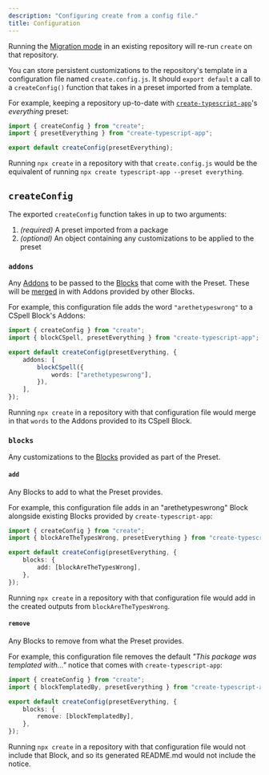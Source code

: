 ```yaml
---
description: "Configuring create from a config file."
title: Configuration
---
```


Running the [Migration mode](./cli#migration-mode) in an existing repository will re-run `create` on that repository.

You can store persistent customizations to the repository's template in a configuration file named `create.config.js`.
It should `export default` a call to a `createConfig()` function that takes in a preset imported from a template.

For example, keeping a repository up-to-date with [`create-typescript-app`](https://github.com/JoshuaKGoldberg/create-typescript-app)'s _everything_ preset:

```ts title="create.config.js"
import { createConfig } from "create";
import { presetEverything } from "create-typescript-app";

export default createConfig(presetEverything);
```

Running `npx create` in a repository with that `create.config.js` would be the equivalent of running `npx create typescript-app --preset everything`.

## `createConfig`

The exported `createConfig` function takes in up to two arguments:

1. _(required)_ A preset imported from a package
2. _(optional)_ An object containing any customizations to be applied to the preset

### `addons`

Any [Addons](./engine/concepts/blocks#addons) to be passed to the [Blocks](./engines/concepts/blocks) that come with the Preset.
These will be [merged](./engine/runtime/merging) in with Addons provided by other Blocks.

For example, this configuration file adds the word `"arethetypeswrong"` to a CSpell Block's Addons:

```ts title="create.config.js"
import { createConfig } from "create";
import { blockCSpell, presetEverything } from "create-typescript-app";

export default createConfig(presetEverything, {
	addons: [
		blockCSpell({
			words: ["arethetypeswrong"],
		}),
	],
});
```

Running `npx create` in a repository with that configuration file would merge in that `words` to the Addons provided to its CSpell Block.

### `blocks`

Any customizations to the [Blocks](./engines/concepts/blocks) provided as part of the Preset.

#### `add`

Any Blocks to add to what the Preset provides.

For example, this configuration file adds in an "arethetypeswrong" Block alongside existing Blocks provided by `create-typescript-app`:

```ts title="create.config.js"
import { createConfig } from "create";
import { blockAreTheTypesWrong, presetEverything } from "create-typescript-app";

export default createConfig(presetEverything, {
	blocks: {
		add: [blockAreTheTypesWrong],
	},
});
```

Running `npx create` in a repository with that configuration file would add in the created outputs from `blockAreTheTypesWrong`.

#### `remove`

Any Blocks to remove from what the Preset provides.

For example, this configuration file removes the default _"This package was templated with..."_ notice that comes with `create-typescript-app`:

```ts title="create.config.js"
import { createConfig } from "create";
import { blockTemplatedBy, presetEverything } from "create-typescript-app";

export default createConfig(presetEverything, {
	blocks: {
		remove: [blockTemplatedBy],
	},
});
```

Running `npx create` in a repository with that configuration file would not include that Block, and so its generated README.md would not include the notice.
